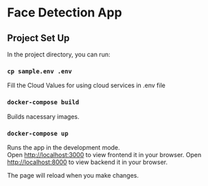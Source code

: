 # Face Detection App

## Project Set Up

In the project directory, you can run:

### `cp sample.env .env`

Fill the Cloud Values for using cloud services in .env file

### `docker-compose build`

Builds nacessary images.

### `docker-compose up`

Runs the app in the development mode.\
Open [http://localhost:3000](http://localhost:3000) to view frontend it in your browser.
Open [http://localhost:8000](http://localhost:8000) to view backend it in your browser.

The page will reload when you make changes.
